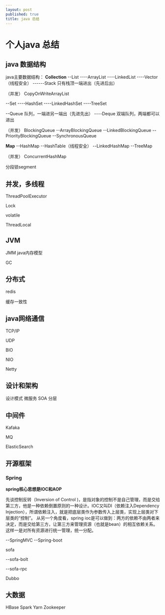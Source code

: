 ```yaml
---
layout: post
published: true
title: java 总结
---
```

# 个人java 总结

## java 数据结构

java主要数据结构：
**Collection**
--List
----ArrayList
----LinkedList
----Vector（线程安全）
------Stack 只有栈顶一端进出（先进后出）

（并发）
CopyOnWriteArrayList

--Set
----HashSet
----LinkedHashSet
----TreeSet


--Queue 队列，一端进另一端出（先进先出）
----Deque 双端队列，两端都可以进出

（并发）
BlockingQueue
--ArrayBlockingQueue
--LinkedBlockingQueue
--PriorityBlockingQueue
--SynchronousQueue


**Map**
--HashMap
--HashTable（线程安全）
--LinkedHashMap
--TreeMap

（并发）
ConcurrentHashMap

 分段锁segment


## 并发，多线程

ThreadPoolExecutor

Lock

volatile

ThreadLocal



## JVM

JMM java内存模型

GC



## 分布式

redis

缓存一致性



## java网络通信

TCP/IP

UDP

BIO

NIO

Netty


## 设计和架构

设计模式
微服务
SOA
分层

## 中间件

Kafaka

MQ

ElasticSearch

## 开源框架

### Spring

**spring核心思想是IOC和AOP**

先谈控制反转（Inversion of Control )，是指对象的控制不是自己管理，而是交给第三方，他是一种依赖倒置原则的一种设计。IOC又叫DI（依赖注入Dependency Injection），所谓依赖注入，就是把底层类作为参数传入上层类，实现上层类对下层类的“控制”。
从另一个角度看，spring ioc是可以做到：两方的依赖不由两者来决定，而是交给第三方，让第三方来管理资源（也就是bean）的相互依赖关系。这样一是对所有资源进行统一管理，统一分配。





--SpringMVC
--Spring-boot



sofa

--sofa-bolt


--sofa-rpc

Dubbo



## 大数据

HBase
Spark
Yarn
Zookeeper



